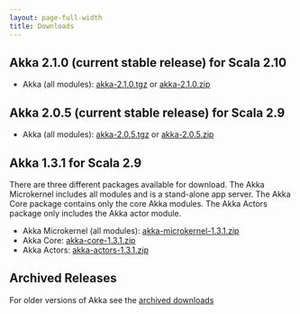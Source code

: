 ```yaml
---
layout: page-full-width
title: Downloads
---
```


## Akka 2.1.0 (current stable release) for Scala 2.10

* Akka (all modules): [akka-2.1.0.tgz](http://download.akka.io/downloads/akka-2.1.0.tgz) or [akka-2.1.0.zip](http://download.akka.io/downloads/akka-2.1.0.zip)

## Akka 2.0.5 (current stable release) for Scala 2.9

* Akka (all modules): [akka-2.0.5.tgz](http://download.akka.io/downloads/akka-2.0.5.tgz) or [akka-2.0.5.zip](http://download.akka.io/downloads/akka-2.0.5.zip)

## Akka 1.3.1 for Scala 2.9

There are three different packages available for download. The Akka Microkernel includes all modules and is a stand-alone app server. The Akka Core package contains only the core Akka modules. The Akka Actors package only includes the Akka actor module.

* Akka Microkernel (all modules): [akka-microkernel-1.3.1.zip](http://download.akka.io/downloads/akka-microkernel-1.3.1.zip)
* Akka Core: [akka-core-1.3.1.zip](http://download.akka.io/downloads/akka-core-1.3.1.zip)
* Akka Actors: [akka-actors-1.3.1.zip](http://download.akka.io/downloads/akka-actors-1.3.1.zip)


## Archived Releases

For older versions of Akka see the [archived downloads](http://download.akka.io/downloads/archive)
